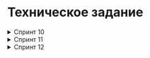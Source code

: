 # Техническое задание

<details>  
<summary>Спринт 10</summary>

В этом спринте вы начнёте с малого, но очень важного: создадите каркас Spring Boot приложения **`Filmorate`** (от англ. _film_ — «фильм» и _rate_ — «оценивать»). В дальнейшем сервис будет обогащаться новым функционалом и с каждым спринтом становиться лучше благодаря вашим знаниям о Java.

### Предварительная настройка проекта

В этом модуле вы продолжите работать с финальными проектами по тому же алгоритму, что и раньше:

- Для каждого финального задания спринта создаётся отдельная ветка, в которой оно реализуется.
- После реализации и локальной проверки создаётся Pull Request на слияние изменений текущей ветки задания с основной веткой проекта.
- Перед тем, как будет осуществлено слияние веток — проводится автоматическая проверка в GitHub Actions.
- Если проверка прошла успешно, то ссылку на Pull Request можно отправлять на ревью. Если при проверке были найдены ошибки, то их нужно исправить и провести повторную проверку.

В репозитории уже подготовлено начальное описание сборки в ветке `main`. Создайте новую ветку `controllers-films-users`, в ней вы будете выполнять текущее задание. Не забывайте, что репозиторий при этом должен быть публичным.

Теперь можно шаг за шагом реализовать приложение.

### Модели данных

Создайте пакет `model`. Добавьте в него два класса: `Film` и `User`. Это классы — модели данных приложения.

У `model.Film` должны быть следующие свойства:

- целочисленный идентификатор — `id`;
- название — `name`;
- описание — `description`;
- дата релиза — `releaseDate`;
- продолжительность фильма — `duration`.

Свойства `model.User`:

- целочисленный идентификатор — `id`;
- электронная почта — `email`;
- логин пользователя — `login`;
- имя для отображения — `name`;
- дата рождения — `birthday`.


<details>  
<summary>Подсказка: про аннотацию @Data</summary>

Используйте аннотацию `@Data` библиотеки Lombok — с ней будет меньше работы по созданию сущностей.
</details>  

### Хранение данных

Сейчас данные можно хранить в памяти приложения — так же, как и в случае с менеджером задач. Для этого используйте контроллер.

В следующих спринтах вы узнаете, как правильно хранить данные в долговременном хранилище, чтобы они не зависели от перезапуска приложения.

### REST-контроллеры

Создайте два класса-контроллера. `FilmController` будет обслуживать фильмы, а `UserController` — пользователей. Убедитесь, что созданные контроллеры соответствуют правилам REST.

Добавьте в классы-контроллеры эндпоинты с подходящим типом запроса для каждого из случаев.

Для `FilmController`:

- добавление фильма;
- обновление фильма;
- получение всех фильмов.

Для `UserController`:

- создание пользователя;
- обновление пользователя;
- получение списка всех пользователей.

Эндпоинты для создания и обновления данных должны также вернуть созданную или изменённую сущность.


<details>  
<summary>Подсказка: про аннотацию @RequestBody</summary>

Используйте аннотацию `@RequestBody`, чтобы создать объект из тела запроса на добавление или обновление сущности.
</details>  

### Валидация

Проверьте данные, которые приходят в запросе на добавление нового фильма или пользователя. Эти данные должны соответствовать определённым критериям.

Для `Film`:

- название не может быть пустым;
- максимальная длина описания — 200 символов;
- дата релиза — не раньше 28 декабря 1895 года;
- продолжительность фильма должна быть положительным числом.

Для `User`:

- электронная почта не может быть пустой и должна содержать символ `@`;
- логин не может быть пустым и содержать пробелы;
- имя для отображения может быть пустым — в таком случае будет использован логин;
- дата рождения не может быть в будущем.


<details>  
<summary>Подсказка: как обработать ошибки</summary>

Для обработки ошибок валидации напишите новое исключение — например, `ValidationException`.
</details>  

### Логирование

Добавьте логирование для операций, которые изменяют сущности — добавляют и обновляют их. Также логируйте причины ошибок — например, если валидация не пройдена. Это считается хорошей практикой.

<details>  
<summary>Подсказка: про логирование сообщений</summary>

Воспользуйтесь библиотекой `slf4j` для логирования и объявляйте логер для каждого класса — так будет сразу видно, где в коде выводится та или иная строка.

```Java
private final static Logger log = LoggerFactory.getLogger(Example.class); 
```

Вы также можете применить аннотацию `@Slf4j` библиотеки Lombok, чтобы не создавать логер вручную.
</details>  

### Тестирование

Добавьте unit-тесты для валидации моделей. Убедитесь, что она работает на граничных условиях.

<details>  
<summary>Подсказка: на что обратить внимание при тестировании</summary>

Проверьте, что валидация не пропускает пустые или неверно заполненные поля. Посмотрите, как контроллер реагирует на пустой запрос.
</details>  

### Проверьте себя

Так как у вашего API пока нет интерфейса, вы будете взаимодействовать с ним через веб-клиент. Мы подготовили набор тестовых данных — Postman-коллекцию. С её помощью вы сможете протестировать ваш API: [_postman.json_](https://github.com/yandex-praktikum/java-filmorate/blob/controllers-films-users/postman/sprint.json).

### Дополнительное задание*

А здесь — необязательное задание для самых смелых! Валидация, которую нужно реализовать в основном задании, — базовая. Она не покрывает всех возможных ошибок. Например, всё ещё можно создать пользователя с такой электронной почтой: `это-неправильный?эмейл@`.

В Java есть инструменты для проверки корректности различных данных. С помощью аннотаций можно задать ограничения, которые будут проверяться автоматически. Для этого добавьте в описание сборки проекта следующую зависимость.


```xml
<dependency>
  <groupId>org.springframework.boot</groupId>
  <artifactId>spring-boot-starter-validation</artifactId>
</dependency> 
```

Теперь вы можете применить аннотацию `@NotNull` к полю класса-модели для проверки на `null`, `@NotBlank` — для проверки на пустую строку, `@Email` — для проверки на соответствие формату электронного адреса. Полный список доступных аннотаций можно найти в [документации](https://docs.jboss.org/hibernate/beanvalidation/spec/2.0/api/javax/validation/constraints/package-summary.html).

Чтобы Spring не только преобразовал тело запроса в соответствующий класс, но и проверил корректность переданных данных, вместе с аннотацией `@RequestBody` нужно использовать аннотацию `@Valid`.

```Java
public createUser(@Valid @RequestBody User user) 
```
</details> 

<details>  
<summary>Спринт 11</summary>

Настало время улучшить `Filmorate`. Чтобы составлять рейтинг фильмов, нужны отзывы пользователей. А для улучшения рекомендаций по просмотру хорошо бы объединить пользователей в комьюнити.

По итогам прошлого спринта у вас получилась заготовка приложения. Программа может принимать, обновлять и возвращать пользователей и фильмы. В этот раз улучшим API приложения до соответствия REST, а также изменим архитектуру приложения с помощью внедрения зависимостей.

### Наводим порядок в репозитории

Для начала убедитесь в том, что ваши изменения за предыдущий спринт добавлены в ветку `main`. Создайте новую ветку, которая будет называться `add-friends-likes`. Название ветки важно сохранить, потому что оно влияет на запуск тестов в GitHub.


<details>  
<summary>Подсказка: про работу в Git</summary>

Для слияния веток используйте команду `merge`.
</details>

### Архитектура

Начнём с переработки архитектуры. Сейчас вся логика приложения спрятана в контроллерах — изменим это. Вынесите хранение данных о фильмах и пользователях в отдельные классы. Назовём их **хранилищами** (англ. _storage_) — так будет сразу понятно, что они делают.

- Создайте интерфейсы `FilmStorage` и `UserStorage`, в которых будут определены методы добавления, удаления и модификации объектов.
- Создайте классы `InMemoryFilmStorage` и `InMemoryUserStorage`, имплементирующие новые интерфейсы, и перенесите туда всю логику хранения, обновления и поиска объектов.
- Добавьте к `InMemoryFilmStorage` и `InMemoryUserStorage` аннотацию `@Component`, чтобы впоследствии пользоваться внедрением зависимостей и передавать хранилища сервисам.

<details>  
<summary>Подсказка: про структуру проекта</summary>

Чтобы объединить хранилища, создайте новый пакет `storage`. В нём будут только классы и интерфейсы, имеющие отношение к хранению данных. Например, `ru.yandex.filmorate.storage.film.FilmStorage`.
</details>

### Новая логика

Пока у приложения нет никакой бизнес-логики, кроме валидации сущностей. Обеспечим возможность пользователям добавлять друг друга в друзья и ставить фильмам лайки.

- Создайте `UserService`, который будет отвечать за такие операции с пользователями, как добавление в друзья, удаление из друзей, вывод списка общих друзей. Пока пользователям не надо одобрять заявки в друзья — добавляем сразу. То есть если Лена стала другом Саши, то это значит, что Саша теперь друг Лены.
- Создайте `FilmService`, который будет отвечать за операции с фильмами — добавление и удаление лайка, вывод 1010 наиболее популярных фильмов по количеству лайков. Пока пусть каждый пользователь может поставить лайк фильму только один раз.
- Добавьте к ним аннотацию `@Service` — тогда к ним можно будет получить доступ из контроллера.

<details>  
<summary>Подсказка: ещё про структуру</summary>

По аналогии с хранилищами объедините бизнес-логику в пакет `service`.
</details>


<details>  
<summary>Подсказка: про список друзей и лайки</summary>

Есть много способов хранить информацию о том, что два пользователя являются друзьями. Например, можно создать свойство `friends` в классе пользователя, которое будет содержать список его друзей. Вы можете использовать такое решение или придумать своё.

Чтобы обеспечить уникальность значения (нельзя добавить одного человека в друзья дважды), проще всего использовать для хранения `Set<Long>` c id друзей. Таким же образом можно обеспечить условие «один пользователь — один лайк» для оценки фильмов.
</details>


### Зависимости

Переделайте код в контроллерах, сервисах и хранилищах под использование внедрения зависимостей.

- Используйте аннотации `@Service`, `@Component`, `@Autowired`. Внедряйте зависимости через конструкторы классов.
- Классы-сервисы должны иметь доступ к классам-хранилищам. Убедитесь, что сервисы зависят от интерфейсов классов-хранилищ, а не их реализаций. Таким образом в будущем будет проще добавлять и использовать новые реализации с другим типом хранения данных.
- Сервисы должны быть внедрены в соответствующие контроллеры.

<details>  
<summary>Подсказка: @Service vs @Component</summary>

`@Component` — аннотация, которая определяет класс как управляемый Spring. Такой класс будет добавлен в контекст приложения при сканировании. `@Service` не отличается по поведению, но обозначает более узкий спектр классов — такие, которые содержат в себе бизнес-логику и, как правило, не хранят состояние.
</details>

### Полный REST

Дальше стоит заняться контроллерами и довести API до соответствия REST.

- С помощью аннотации `@PathVariable` добавьте возможность получать каждый фильм и данные о пользователях по их уникальному идентификатору: `GET .../users/{id}`.
- Добавьте методы, позволяющие пользователям добавлять друг друга в друзья, получать список общих друзей и лайкать фильмы. Проверьте, что все они работают корректно.
  - `PUT /users/{id}/friends/{friendId}` — добавление в друзья.
  - `DELETE /users/{id}/friends/{friendId}` — удаление из друзей.
  - `GET /users/{id}/friends` — возвращаем список пользователей, являющихся его друзьями.
  - `GET /users/{id}/friends/common/{otherId}` — список друзей, общих с другим пользователем.
  - `PUT /films/{id}/like/{userId}` — пользователь ставит лайк фильму.
  - `DELETE /films/{id}/like/{userId}` — пользователь удаляет лайк.
  - `GET /films/popular?count={count}` — возвращает список из первых `count` фильмов по количеству лайков. Если значение параметра `count` не задано, верните первые 1010.
- Убедитесь, что ваше приложение возвращает корректные HTTP-коды:
  - 400400 — если ошибка валидации: `ValidationException`;
  - 404404 — для всех ситуаций, если искомый объект не найден;
  - 500500 — если возникло исключение.

<details>  
<summary>Подсказка</summary>

Настройте`ExceptionHandler` для централизованной обработки ошибок.
</details>

### Дополнительное логирование

Разработка любого приложения не застрахована от ошибок. Синтаксические ошибки поможет обнаружить компилятор, а вот логические обнаружить намного сложнее.

В процессе проектирования и написания кода приложения учтите места, в которых будет разумно добавить отладочные сообщения. Это поможет разобраться с возможными ошибками и другими проявлениями некорректной реализации.

Также подключите к проекту дополнительный стартер:

```XML
<dependency>
  <groupId>org.zalando</groupId>
  <artifactId>logbook-spring-boot-starter</artifactId>
  <version>3.7.2</version>
</dependency>
```

Этот стартер интегрирует в Spring Framework [библиотеку Logbook](https://github.com/zalando/logbook). Она будет выводить в лог информацию об HTTP-запросах и ответах.

Кроме подключения внешней зависимости, нужно настроить уровень логера, который ответственен за вывод деталей об HTTP-сообщениях. Для этого добавьте в конфигурационный файл следующее свойство:

```XML
logging.level.org.zalando.logbook: TRACE
```

Теперь библиотека будет выводить в лог информацию о деталях запроса и ответа в формате JSON.

<details>  
<summary>Подробнее о том, как будет выглядеть вывод с Logbook</summary>
Пример вывода:

```LOG
2024-04-05T12:38:04.538+03:00 TRACE 6562 --- [nio-8080-exec-2] org.zalando.logbook.Logbook              : {"origin":"remote","type":"request","correlation":"a20d8031dc76768d","protocol":"HTTP/1.1","remote":"0:0:0:0:0:0:0:1","method":"POST","uri":"http://localhost:8080/users","host":"localhost","path":"/users","scheme":"http","port":"8080","headers":{"accept":["*/*"],"accept-encoding":["gzip, deflate, br"],"cache-control":["no-cache"],"connection":["keep-alive"],"content-length":["143"],"content-type":["application/json"],"host":["localhost:8080"],"postman-token":["ae7d451b-ad84-4862-92f1-196c6908cdf0"],"user-agent":["PostmanRuntime/7.37.0"]},"body":{"email":"vasilii.pupkin@practicum.ru","name":"Василий Пупкин","login":"pumpkin","birthday":"1986-08-20"}}
2024-04-05T12:38:04.646+03:00 TRACE 6562 --- [nio-8080-exec-2] org.zalando.logbook.Logbook              : {"origin":"local","type":"response","correlation":"a20d8031dc76768d","duration":137,"protocol":"HTTP/1.1","status":200,"headers":{"Connection":["keep-alive"],"Content-Type":["application/json"],"Date":["Fri, 05 Apr 2024 09:38:04 GMT"],"Keep-Alive":["timeout=60"],"Transfer-Encoding":["chunked"]},"body":{"id":1,"email":"vasilii.pupkin@practicum.ru","login":"pumpkin","name":"Василий Пупкин","birthday":"1986-08-20"}}
```

Основные поля:

- в `type` находится тип лога — `request` для запроса или `response` для ответа;
- в `headers` — заголовки запроса/ответа;
- в `body` — тело запроса/ответа.

Входящий запрос:

- в `method` — HTTP-метод запроса;
- в `uri` — URI запроса, по которому был вызван метод;
- в `path` — путь запроса.

Ответ:

- в `duration` — время продолжительности ответа (в миллисекундах);
- в `status` — HTTP-статус ответа.
</details>

### Тестирование

Убедитесь, что приложение работает, — протестируйте его с помощью Postman: [postman.json](https://github.com/yandex-praktikum/java-filmorate/blob/add-friends-likes/postman/sprint.json).
</details>

<details>  
<summary>Спринт 12</summary>

<details>  
<summary>Промежуточное задание</summary>

# Техническое задание

Спроектировать базу данных для проекта, основываясь на уже существующей функциональности.

<details>  
<summary>Описание таблиц базы данных фильмотеки</summary>


## Таблица `films` (Фильмы)

- `film_id` - уникальный идентификатор фильма (автоинкремент)

- `name` - название фильма (обязательное поле)

- `description` - описание фильма (максимум 200 символов)

- `releaseDate` - дата выхода фильма

- `duration` - длительность фильма в минутах

- `rating` - рейтинг фильма (внешний ключ на таблицу ratings)


## Таблица `users` (Пользователи)

- `user_id` - уникальный идентификатор пользователя (автоинкремент)

- `email` - электронная почта пользователя (уникальное, обязательное поле)

- `login` - логин пользователя (уникальное, обязательное поле)

- `name` - имя пользователя (обязательное поле)

- `birthday` - дата рождения пользователя


## Таблица `likes` (Лайки)

- `like_id` - уникальный идентификатор лайка (автоинкремент)

- `user_id` - идентификатор пользователя (внешний ключ на users)

- `film_id` - идентификатор фильма (внешний ключ на films)


## Таблица `friendships` (Дружба)

- `id` - уникальный идентификатор дружбы (автоинкремент)

- `user_id` - идентификатор пользователя (внешний ключ на users)

- `friend_id` - идентификатор друга (внешний ключ на users)


## Таблица `genres` (Жанры)

- `genre_id` - уникальный идентификатор жанра (автоинкремент)

- `name` - название жанра (уникальное, обязательное поле)


## Таблица `film_genres` (Жанры фильмов)

- `id` - уникальный идентификатор записи (автоинкремент)

- `genre_id` - идентификатор жанра (внешний ключ на genres)

- `film_id` - идентификатор фильма (внешний ключ на films)


## Таблица `ratings` (Рейтинги)

- `id` - уникальный идентификатор рейтинга (автоинкремент)

- `name` - название рейтинга (уникальное, обязательное поле)
</details>  


<details>  
<summary>Структура БД</summary>


  ```sql
  
  Table films {
  
    film_id serial [primary key]
  
    name varchar [not null]
  
    description char(200)
  
    releaseDate date
  
    duration integer
  
    rating integer
  
  }
  
    
  
  Table users {
  
    user_id serial [primary key]
  
    email varchar [not null, unique]
  
    login varchar [not null, unique]
  
    name varchar [not null]
  
    birthday date
  
  }
  
    
  
  Table likes {
  
    like_id serial [primary key]
  
    user_id integer [not null]
  
    film_id integer [not null]
  
  }
  
    
  
  Table friendships {
  
    id serial [primary key]
  
    user_id integer [not null]
  
    friend_id integer [not null]
  
  }
  
    
  
  Table genres {
  
    genre_id serial [primary key]
  
    name varchar [not null, unique]
  
  }
  
    
  
  Table film_genres {
  
    id serial [primary key]
  
    genre_id integer [not null]
  
    film_id integer [not null]
  
  }
  
    
  
  Table ratings {
  
    id serial [primary key]
  
    name varchar [not null, unique]
  
  }
  
    
  
  Ref: films.rating > ratings.id
  
    
  
  Ref: likes.user_id > users.user_id
  
  Ref: likes.film_id > films.film_id
  
    
  
  Ref: friendships.user_id > users.user_id
  
  Ref: friendships.friend_id > users.user_id
  
    
  
  Ref: film_genres.genre_id > genres.genre_id
  
  Ref: film_genres.film_id > films.film_id
  ```

</details>  

<details>  
<summary>Создание таблиц</summary>

```sql

CREATE TABLE ratings (
    id SERIAL PRIMARY KEY,
    name VARCHAR NOT NULL UNIQUE
);

CREATE TABLE users (
    user_id SERIAL PRIMARY KEY,
    email VARCHAR NOT NULL UNIQUE,
    login VARCHAR NOT NULL UNIQUE,
    name VARCHAR NOT NULL,
    birthday DATE
);

CREATE TABLE films (
    film_id SERIAL PRIMARY KEY,
    name VARCHAR NOT NULL,
    description CHAR(200),
    releaseDate DATE,
    duration INTEGER,
    rating INTEGER,
    CONSTRAINT fk_rating FOREIGN KEY (rating) REFERENCES ratings(id) ON DELETE SET NULL
);

CREATE TABLE genres (
    genre_id SERIAL PRIMARY KEY,
    name VARCHAR NOT NULL UNIQUE
);

CREATE TABLE likes (
    like_id SERIAL PRIMARY KEY,
    user_id INTEGER NOT NULL,
    film_id INTEGER NOT NULL,
    CONSTRAINT fk_user FOREIGN KEY (user_id) REFERENCES users(user_id) ON DELETE CASCADE,
    CONSTRAINT fk_film FOREIGN KEY (film_id) REFERENCES films(film_id) ON DELETE CASCADE
);

CREATE TABLE friendships (
    id SERIAL PRIMARY KEY,
    user_id INTEGER NOT NULL,
    friend_id INTEGER NOT NULL,
    CONSTRAINT fk_user1 FOREIGN KEY (user_id) REFERENCES users(user_id) ON DELETE CASCADE,
    CONSTRAINT fk_user2 FOREIGN KEY (friend_id) REFERENCES users(user_id) ON DELETE CASCADE
);

CREATE TABLE film_genres (
    id SERIAL PRIMARY KEY,
    genre_id INTEGER NOT NULL,
    film_id INTEGER NOT NULL,
    CONSTRAINT fk_genre FOREIGN KEY (genre_id) REFERENCES genres(genre_id) ON DELETE CASCADE,
    CONSTRAINT fk_film_genre FOREIGN KEY (film_id) REFERENCES films(film_id) ON DELETE CASCADE
);
```

</details>  
</details>
<details>  
<summary>ER Diagramma</summary>

![er-diag.png](src/img/er-diag.png)
</details>
</details>  